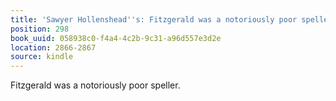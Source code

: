 ```yaml
---
title: 'Sawyer Hollenshead''s: Fitzgerald was a notoriously poor speller.'
position: 298
book_uuid: 058938c0-f4a4-4c2b-9c31-a96d557e3d2e
location: 2866-2867
source: kindle
---
```


Fitzgerald was a notoriously poor speller.